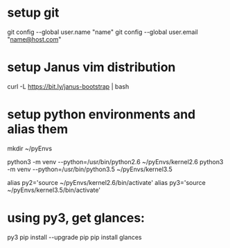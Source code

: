 # setup git
  git config --global user.name "name"
  git config --global user.email "name@host.com"

# setup Janus vim distribution
  curl -L https://bit.ly/janus-bootstrap | bash

# setup python environments and alias them
  mkdir ~/pyEnvs

  python3 -m venv --python=/usr/bin/python2.6 ~/pyEnvs/kernel2.6
  python3 -m venv --python=/usr/bin/python3.5 ~/pyEnvs/kernel3.5

  alias py2='source ~/pyEnvs/kernel2.6/bin/activate'
  alias py3='source ~/pyEnvs/kernel3.5/bin/activate'

# using py3, get glances:
  py3
  pip install --upgrade pip
  pip install glances

